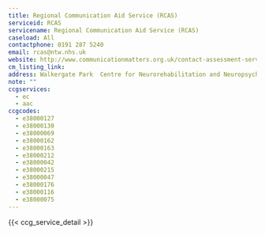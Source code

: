 ```yaml
---
title: Regional Communication Aid Service (RCAS)
serviceid: RCAS
servicename: Regional Communication Aid Service (RCAS)
caseload: All
contactphone: 0191 287 5240
email: rcas@ntw.nhs.uk
website: http://www.communicationmatters.org.uk/contact-assessment-service/regional-communication-aid-service
cm_listing_link:
address: Walkergate Park  Centre for Neurorehabilitation and Neuropsychiatry  Benfield Road  Newcastle upon Tyne  NE6 4QD
note: ""
ccgservices:
  - ec
  - aac
ccgcodes:
  - e38000127
  - e38000130
  - e38000069
  - e38000162
  - e38000163
  - e38000212
  - e38000042
  - e38000215
  - e38000047
  - e38000176
  - e38000116
  - e38000075
---
```


{{< ccg_service_detail >}}
